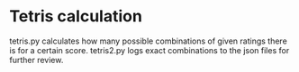 # Tetris calculation

tetris.py calculates how many possible combinations of given ratings there is for a certain score.
tetris2.py logs exact combinations to the json files for further review.
